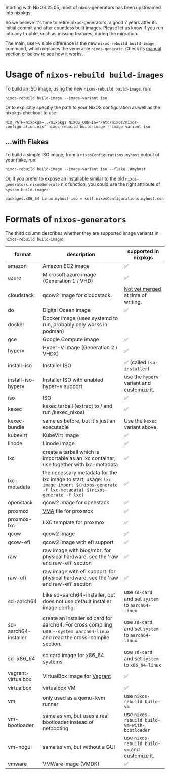 Starting with NixOS 25.05, most of nixos-generators has been upstreamed into nixpkgs.

So we believe it's time to retire nixos-generators, a good 7 years after its initial commit and after countless built images.
Please let us know if you run into any trouble, such as missing features, during the migration.

The main, user-visible difference is the new `nixos-rebuild build-image` command, which replaces the venerable `nixos-generate`.
Check its [manual section](https://nixos.org/manual/nixos/stable/#sec-image-nixos-rebuild-build-image) or below to see how it works.

# Usage of `nixos-rebuild build-images`

To build an ISO image, using the new `nixos-rebuild build-image`, run:

```
nixos-rebuild build-image --image-variant iso
```

Or to explicitly specifiy the path to your NixOS configuration as well as the nixpkgs checkout to use:

```
NIX_PATH=nixpkgs=../nixpkgs NIXOS_CONFIG="/etc/nixos/nixos-configuration.nix" nixos-rebuild build-image --image-variant iso
```

## ...with Flakes

To build a simple ISO image, from a `nixosConfigurations.myhost` output of your flake, run:

```
nixos-rebuild build-image --image-variant iso --flake .#myhost
```

Or, if you prefer to expose an installable similar to the old `nixos-generators.nixosGenerate` nix function,
you could use the right attribute of `system.build.images`:

``` nix
packages.x86_64-linux.myhost-iso = self.nixosConfigurations.myhost.config.system.build.images.iso
```

# Formats of `nixos-generators`

The third column describes whether they are supported image variants in `nixos-rebuild build-image`:

format | description | supported in nixpkgs
--- | --- | ---
amazon | Amazon EC2 image | ✅
azure | Microsoft azure image (Generation 1 / VHD) |  ✅
cloudstack | qcow2 image for cloudstack. | [Not yet merged](https://github.com/NixOS/nixpkgs/pull/398556) at time of writing.
do | Digital Ocean image | ✅
docker | Docker image (uses systemd to run, probably only works in podman)
gce | Google Compute image | ✅
hyperv | Hyper-V Image (Generation 2 / VHDX) | ✅
install-iso | Installer ISO |  ✅ (called `iso-installer`)
install-iso-hyperv | Installer ISO with enabled hyper-v support | use the `hyperv` variant and [customize it](https://nixos.org/manual/nixos/stable/#sec-image-nixos-rebuild-build-image-customize).
iso | ISO | ✅
kexec | kexec tarball (extract to / and run /kexec_nixos) | ✅
kexec-bundle | same as before, but it's just an executable | Use the `kexec` variant above.
kubevirt | KubeVirt image |  ✅
linode | Linode image |  ✅
lxc | create a tarball which is importable as an lxc container, use together with lxc-metadata |  ✅
lxc-metadata | the necessary metadata for the lxc image to start, usage: `lxc image import $(nixos-generate -f lxc-metadata) $(nixos-generate -f lxc)` |  ✅
openstack | qcow2 image for openstack |  ✅
proxmox | [VMA](https://pve.proxmox.com/wiki/VMA) file for proxmox |  ✅
proxmox-lxc | LXC template for proxmox |  ✅
qcow | qcow2 image |  ✅
qcow-efi | qcow2 image with efi support |  ✅
raw | raw image with bios/mbr. for physical hardware, see the 'raw and raw-efi' section |  ✅
raw-efi | raw image with efi support. for physical hardware, see the 'raw and raw-efi' section |  ✅
sd-aarch64 | Like sd-aarch64-installer, but does not use default installer image config. | use `sd-card` and set `system` to `aarch64-linux`
sd-aarch64-installer | create an installer sd card for aarch64. For cross compiling use `--system aarch64-linux` and read the cross-compile section. | use `sd-card` and set `system` to `aarch64-linux`
sd-x86_64 | sd card image for x86_64 systems | use `sd-card` and set `system` to `x86_64-linux`
vagrant-virtualbox | VirtualBox image for [Vagrant](https://www.vagrantup.com/)|  ✅
virtualbox | virtualbox VM|  ✅
vm | only used as a qemu-kvm runner | use `nixos-rebuild build-vm`
vm-bootloader | same as vm, but uses a real bootloader instead of netbooting | use `nixos-rebuild build-vm-with-bootloader`
vm-nogui | same as vm, but without a GUI | use `nixos-rebuild build-vm` and [customize it](https://nixos.org/manual/nixos/stable/#sec-image-nixos-rebuild-build-image-customize).
vmware | VMWare image (VMDK) |  ✅
